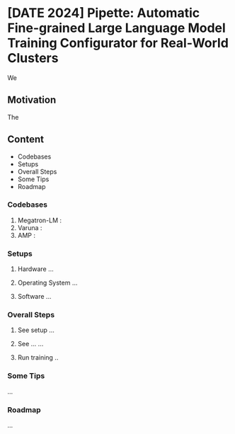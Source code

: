 # [DATE 2024] Pipette: Automatic Fine-grained Large Language Model Training Configurator for Real-World Clusters

We 

## Motivation

The 

## Content
+ Codebases
+ Setups
+ Overall Steps
+ Some Tips
+ Roadmap

### Codebases

1. Megatron-LM :
2. Varuna :
3. AMP : 

### Setups

1. Hardware
...

2. Operating System
...

3. Software
...

### Overall Steps

1. See setup
...

2. See ...
...

3. Run training
..

### Some Tips
...

### Roadmap
...
